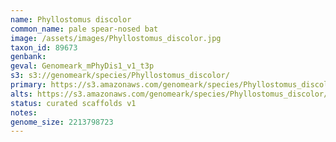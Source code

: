 ```yaml
---
name: Phyllostomus discolor
common_name: pale spear-nosed bat
image: /assets/images/Phyllostomus_discolor.jpg
taxon_id: 89673
genbank:
geval: Genomeark_mPhyDis1_v1_t3p
s3: s3://genomeark/species/Phyllostomus_discolor/
primary: https://s3.amazonaws.com/genomeark/species/Phyllostomus_discolor/mPhyDis1/assembly_v1/mPhyDis1_v1.p.fasta.gz
alts: https://s3.amazonaws.com/genomeark/species/Phyllostomus_discolor/mPhyDis1/assembly_v1/mPhyDis1_v1.h.fasta.gz
status: curated scaffolds v1
notes:
genome_size: 2213798723
---
```

